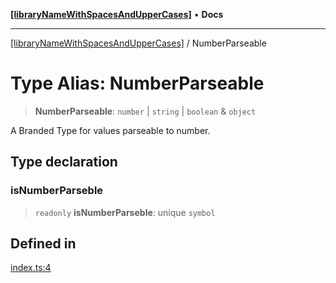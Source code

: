 [**[libraryNameWithSpacesAndUpperCases]**](../README.md) • **Docs**

***

[[libraryNameWithSpacesAndUpperCases]](../README.md) / NumberParseable

# Type Alias: NumberParseable

> **NumberParseable**: `number` \| `string` \| `boolean` & `object`

A Branded Type for values parseable to number.

## Type declaration

### isNumberParseble

> `readonly` **isNumberParseble**: unique `symbol`

## Defined in

[index.ts:4](https://github.com/VitorLuizC/typescript-library-boilerplate/blob/7ffcc2c186f5de3d3542411bd6552bb931854097/src/index.ts#L4)

